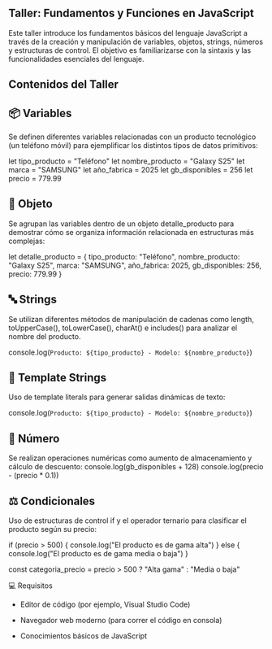 Taller: Fundamentos y Funciones en JavaScript
-

Este taller introduce los fundamentos básicos del lenguaje JavaScript a través de la creación y manipulación de variables, objetos, strings, números y estructuras de control. El objetivo es familiarizarse con la sintaxis y las funcionalidades esenciales del lenguaje.

Contenidos del Taller
-
📦 Variables
-
Se definen diferentes variables relacionadas con un producto tecnológico (un teléfono móvil) para ejemplificar los distintos tipos de datos primitivos:

let tipo_producto = "Teléfono"
let nombre_producto = "Galaxy S25"
let marca = "SAMSUNG"
let año_fabrica = 2025
let gb_disponibles = 256
let precio = 779.99

🧱 Objeto
-
Se agrupan las variables dentro de un objeto detalle_producto para demostrar cómo se organiza información relacionada en estructuras más complejas:

let detalle_producto = {
  tipo_producto: "Teléfono",
  nombre_producto: "Galaxy S25",
  marca: "SAMSUNG",
  año_fabrica: 2025,
  gb_disponibles: 256,
  precio: 779.99
}

🔤 Strings
-
Se utilizan diferentes métodos de manipulación de cadenas como length, toUpperCase(), toLowerCase(), charAt() e includes() para analizar el nombre del producto.

console.log(`Producto: ${tipo_producto} - Modelo: ${nombre_producto}`)

🧾 Template Strings
-
Uso de template literals para generar salidas dinámicas de texto:

console.log(`Producto: ${tipo_producto} - Modelo: ${nombre_producto}`)

🔢 Número
-

Se realizan operaciones numéricas como aumento de almacenamiento y cálculo de descuento:
console.log(gb_disponibles + 128)
console.log(precio - (precio * 0.1))

⚖️ Condicionales 
-
Uso de estructuras de control if y el operador ternario para clasificar el producto según su precio:

if (precio > 500) {
  console.log("El producto es de gama alta")
} else {
  console.log("El producto es de gama media o baja")
}

const categoria_precio = precio > 500 ? "Alta gama" : "Media o baja"

💻 Requisitos

* Editor de código (por ejemplo, Visual Studio Code)

* Navegador web moderno (para correr el código en consola)

* Conocimientos básicos de JavaScript



